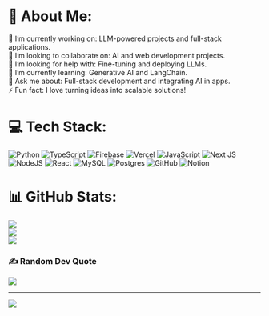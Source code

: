 # 💫 About Me:
🔭 I’m currently working on: LLM-powered projects and full-stack applications.<br>👯 I’m looking to collaborate on: AI and web development projects.<br>🤝 I’m looking for help with: Fine-tuning and deploying LLMs.<br>🌱 I’m currently learning: Generative AI and LangChain.<br>💬 Ask me about: Full-stack development and integrating AI in apps.<br>⚡ Fun fact: I love turning ideas into scalable solutions!


# 💻 Tech Stack:
![Python](https://img.shields.io/badge/python-3670A0?style=for-the-badge&logo=python&logoColor=ffdd54) ![TypeScript](https://img.shields.io/badge/typescript-%23007ACC.svg?style=for-the-badge&logo=typescript&logoColor=white) ![Firebase](https://img.shields.io/badge/firebase-%23039BE5.svg?style=for-the-badge&logo=firebase) ![Vercel](https://img.shields.io/badge/vercel-%23000000.svg?style=for-the-badge&logo=vercel&logoColor=white) ![JavaScript](https://img.shields.io/badge/javascript-%23323330.svg?style=for-the-badge&logo=javascript&logoColor=%23F7DF1E) ![Next JS](https://img.shields.io/badge/Next-black?style=for-the-badge&logo=next.js&logoColor=white) ![NodeJS](https://img.shields.io/badge/node.js-6DA55F?style=for-the-badge&logo=node.js&logoColor=white) ![React](https://img.shields.io/badge/react-%2320232a.svg?style=for-the-badge&logo=react&logoColor=%2361DAFB) ![MySQL](https://img.shields.io/badge/mysql-4479A1.svg?style=for-the-badge&logo=mysql&logoColor=white) ![Postgres](https://img.shields.io/badge/postgres-%23316192.svg?style=for-the-badge&logo=postgresql&logoColor=white) ![GitHub](https://img.shields.io/badge/github-%23121011.svg?style=for-the-badge&logo=github&logoColor=white) ![Notion](https://img.shields.io/badge/Notion-%23000000.svg?style=for-the-badge&logo=notion&logoColor=white)
# 📊 GitHub Stats:
![](https://github-readme-stats.vercel.app/api?username=akshatsri47&theme=dark&hide_border=false&include_all_commits=false&count_private=false)<br/>
![](https://github-readme-streak-stats.herokuapp.com/?user=akshatsri47&theme=dark&hide_border=false)<br/>
![](https://github-readme-stats.vercel.app/api/top-langs/?username=akshatsri47&theme=dark&hide_border=false&include_all_commits=false&count_private=false&layout=compact)

### ✍️ Random Dev Quote
![](https://quotes-github-readme.vercel.app/api?type=horizontal&theme=radical)

---
[![](https://visitcount.itsvg.in/api?id=akshatsri47&icon=0&color=0)](https://visitcount.itsvg.in)

<!-- Proudly created with GPRM ( https://gprm.itsvg.in ) -->
